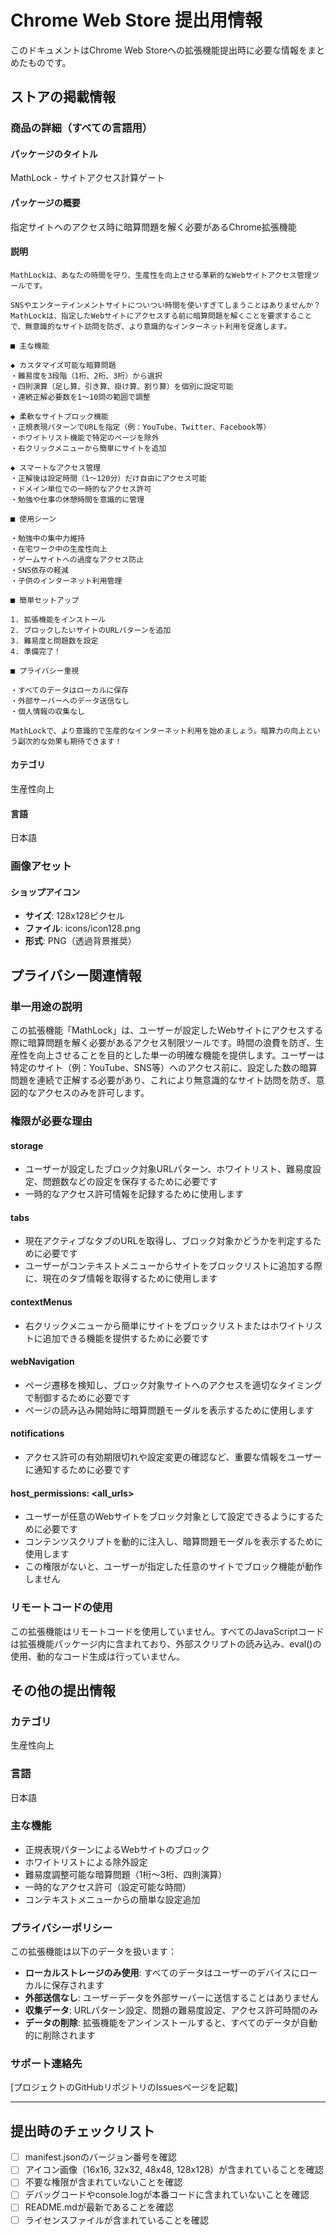 # Chrome Web Store 提出用情報

このドキュメントはChrome Web Storeへの拡張機能提出時に必要な情報をまとめたものです。

## ストアの掲載情報

### 商品の詳細（すべての言語用）

#### パッケージのタイトル
MathLock - サイトアクセス計算ゲート

#### パッケージの概要
指定サイトへのアクセス時に暗算問題を解く必要があるChrome拡張機能

#### 説明

```
MathLockは、あなたの時間を守り、生産性を向上させる革新的なWebサイトアクセス管理ツールです。

SNSやエンターテインメントサイトについつい時間を使いすぎてしまうことはありませんか？MathLockは、指定したWebサイトにアクセスする前に暗算問題を解くことを要求することで、無意識的なサイト訪問を防ぎ、より意識的なインターネット利用を促進します。

■ 主な機能

◆ カスタマイズ可能な暗算問題
・難易度を3段階（1桁、2桁、3桁）から選択
・四則演算（足し算、引き算、掛け算、割り算）を個別に設定可能
・連続正解必要数を1〜10問の範囲で調整

◆ 柔軟なサイトブロック機能
・正規表現パターンでURLを指定（例：YouTube、Twitter、Facebook等）
・ホワイトリスト機能で特定のページを除外
・右クリックメニューから簡単にサイトを追加

◆ スマートなアクセス管理
・正解後は設定時間（1〜120分）だけ自由にアクセス可能
・ドメイン単位での一時的なアクセス許可
・勉強や仕事の休憩時間を意識的に管理

■ 使用シーン

・勉強中の集中力維持
・在宅ワーク中の生産性向上
・ゲームサイトへの過度なアクセス防止
・SNS依存の軽減
・子供のインターネット利用管理

■ 簡単セットアップ

1. 拡張機能をインストール
2. ブロックしたいサイトのURLパターンを追加
3. 難易度と問題数を設定
4. 準備完了！

■ プライバシー重視

・すべてのデータはローカルに保存
・外部サーバーへのデータ送信なし
・個人情報の収集なし

MathLockで、より意識的で生産的なインターネット利用を始めましょう。暗算力の向上という副次的な効果も期待できます！
```

#### カテゴリ
生産性向上

#### 言語
日本語

### 画像アセット

#### ショップアイコン
- **サイズ**: 128x128ピクセル
- **ファイル**: icons/icon128.png
- **形式**: PNG（透過背景推奨）

## プライバシー関連情報

### 単一用途の説明

この拡張機能「MathLock」は、ユーザーが設定したWebサイトにアクセスする際に暗算問題を解く必要があるアクセス制限ツールです。時間の浪費を防ぎ、生産性を向上させることを目的とした単一の明確な機能を提供します。ユーザーは特定のサイト（例：YouTube、SNS等）へのアクセス前に、設定した数の暗算問題を連続で正解する必要があり、これにより無意識的なサイト訪問を防ぎ、意図的なアクセスのみを許可します。

### 権限が必要な理由

#### storage
- ユーザーが設定したブロック対象URLパターン、ホワイトリスト、難易度設定、問題数などの設定を保存するために必要です
- 一時的なアクセス許可情報を記録するために使用します

#### tabs
- 現在アクティブなタブのURLを取得し、ブロック対象かどうかを判定するために必要です
- ユーザーがコンテキストメニューからサイトをブロックリストに追加する際に、現在のタブ情報を取得するために使用します

#### contextMenus
- 右クリックメニューから簡単にサイトをブロックリストまたはホワイトリストに追加できる機能を提供するために必要です

#### webNavigation
- ページ遷移を検知し、ブロック対象サイトへのアクセスを適切なタイミングで制御するために必要です
- ページの読み込み開始時に暗算問題モーダルを表示するために使用します

#### notifications
- アクセス許可の有効期限切れや設定変更の確認など、重要な情報をユーザーに通知するために必要です

#### host_permissions: <all_urls>
- ユーザーが任意のWebサイトをブロック対象として設定できるようにするために必要です
- コンテンツスクリプトを動的に注入し、暗算問題モーダルを表示するために使用します
- この権限がないと、ユーザーが指定した任意のサイトでブロック機能が動作しません

### リモートコードの使用

この拡張機能はリモートコードを使用していません。すべてのJavaScriptコードは拡張機能パッケージ内に含まれており、外部スクリプトの読み込み、eval()の使用、動的なコード生成は行っていません。

## その他の提出情報

### カテゴリ
生産性向上

### 言語
日本語

### 主な機能
- 正規表現パターンによるWebサイトのブロック
- ホワイトリストによる除外設定
- 難易度調整可能な暗算問題（1桁〜3桁、四則演算）
- 一時的なアクセス許可（設定可能な時間）
- コンテキストメニューからの簡単な設定追加

### プライバシーポリシー
この拡張機能は以下のデータを扱います：
- **ローカルストレージのみ使用**: すべてのデータはユーザーのデバイスにローカルに保存されます
- **外部送信なし**: ユーザーデータを外部サーバーに送信することはありません
- **収集データ**: URLパターン設定、問題の難易度設定、アクセス許可時間のみ
- **データの削除**: 拡張機能をアンインストールすると、すべてのデータが自動的に削除されます

### サポート連絡先
[プロジェクトのGitHubリポジトリのIssuesページを記載]

---

## 提出時のチェックリスト

- [ ] manifest.jsonのバージョン番号を確認
- [ ] アイコン画像（16x16, 32x32, 48x48, 128x128）が含まれていることを確認
- [ ] 不要な権限が含まれていないことを確認
- [ ] デバッグコードやconsole.logが本番コードに含まれていないことを確認
- [ ] README.mdが最新であることを確認
- [ ] ライセンスファイルが含まれていることを確認